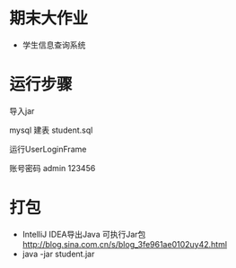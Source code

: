 # 期末大作业

- 学生信息查询系统

# 运行步骤

导入jar

mysql 建表
student.sql

运行UserLoginFrame

账号密码
admin
123456

# 打包

- IntelliJ IDEA导出Java 可执行Jar包  http://blog.sina.com.cn/s/blog_3fe961ae0102uy42.html
- java -jar student.jar